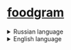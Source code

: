 # [foodgram](https://foodgram.servebeer.com/recipes/)

<details><summary>Russian language</summary>  

На этом [сервисе](https://foodgram.servebeer.com/recipes/) пользователи могут публиковать рецепты, подписываться на публикации других пользователей, добавлять понравившиеся рецепты в список «Избранное», а перед походом в магазин скачивать сводный список продуктов, необходимых для приготовления одного или нескольких выбранных блюд. [Документация API](https://foodgram.servebeer.com/api/docs/)

## Техно-стек
* python 3.7.9
* django 2.2.16
* drf 3.12.4
* drf-simlejwt 4.7.2
* gunicorn 20.0.4
* postgres 13.0
* nginx 1.21.3
* docker 20.10.16
* docker-compose 3.8

## Запуск проекта

1. Клонировать репозиторий
```
git clone git@github.com:avnosov3/Foodgram.git
```
2. Перейти в папку с проектом
```
cd Foodgram
```
3. Создать файл .env в папке infra
```
cd infra
```
```
SECRET_KEY=<Указать секретный ключ>
DEBUG=True (если запуск в боевом режиме, то необходимо удалить пермеенную)

DB_ENGINE=django.db.backends.postgresql
DB_NAME=postgres
POSTGRES_USER=<Указать имя пользователя>
POSTGRES_PASSWORD=<Указать пароль пользователя>
DB_HOST=db
DB_PORT=<Указать порт для подключения к базе>
``` 
4. Подключить ssl по [инструкции](https://pentacent.medium.com/nginx-and-lets-encrypt-with-docker-in-less-than-5-minutes-b4b8a60d3a71)
5. Запустить docker-compose
```
docker-compose up -d --build
```
6. Применить миграции
```
docker-compose exec web python manage.py migrate
```
7. Создать супер-юзера
```
docker-compose exec web python manage.py createsuperuser
```
8. Собрать статику
```
docker-compose exec web python manage.py collectstatic --no-input
```
9. Заполнить БД
```
docker-compose exec web python manage.py loadjson
```
10. Создать в админке теги

## Автор
* [Носов Артём](https://github.com/avnosov3)
</details>

<details><summary>English language</summary>  

On this [service](https://foodgram.servebeer.com/recipes/), users can post recipes, subscribe to other posts, add favorite recipes to their Favorites list, and download a summary of the products they need before going to the store. to prepare one or more selected dishes. [API Documentation](https://foodgram.servebeer.com/api/docs/)

## Stack
* python 3.7.9
* django 2.2.16
* drf 3.12.4
* drf-simlejwt 4.7.2
* gunicorn 20.0.4
* postgres 13.0
* nginx 1.21.3
* docker 20.10.16
* docker-compose 3.8

## Launch of the project

1. Clone repository
```
git clone git@github.com:avnosov3/Foodgram.git
```
2. Go to the project folder
```
cd Foodgram
```
3. Create .env file in infra folder
```
cd infra
```
```
SECRET_KEY=<Specify secret key>
DEBUG=True (if the launch is in prod mode, then you need to delete the variable)

DB_ENGINE=django.db.backends.postgresql
DB_NAME=postgres
POSTGRES_USER=<Specify username>
POSTGRES_PASSWORD=<Specify password>
DB_HOST=db
DB_PORT=<Specify the port to connect to the database>
``` 
4. Connect ssl according to [instructions](https://pentacent.medium.com/nginx-and-lets-encrypt-with-docker-in-less-than-5-minutes-b4b8a60d3a71)
5. Run docker-compose
```
docker-compose up -d --build
```
6. Apply migrations
```
docker-compose exec web python manage.py migrate
```
7. Create super user
```
docker-compose exec web python manage.py createsuperuser
```
8. Collect static
```
docker-compose exec web python manage.py collectstatic --no-input
```
9. Fill in the database
```
docker-compose exec web python manage.py loadjson
```
10. Create tags in admin panel

## Author
* [Artem Nosov](https://github.com/avnosov3)
